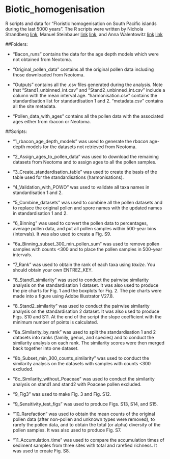 # Biotic_homogenisation

R scripts and data for “Floristic homogenisation on South Pacific islands during the last 5000 years”.
The R scripts were written by Nichola Strandberg [link](https://orcid.org/0000-0003-1268-2080), Manuel Steinbauer [link](https://github.com/ManuelSteinbauer) [link](https://orcid.org/0000-0002-7142-9272), and Anna Walentowitz [link](https://github.com/AnnaJever) [link](https://orcid.org/0000-0001-9720-9078)  

##Folders:

* “Bacon_runs” contains the data for the age depth models which were not obtained from Neotoma.

* “Original_pollen_data” contains all the original pollen data including those downloaded from Neotoma.

* “Outputs” contains all the .csv files generated during the analysis. Note that “Stand1_unbinned_int.csv” and “Stand2_unbinned_int.csv” include a column with the mean interval age. “harmonisation.csv” contains the standardisation list for standardisation 1 and 2. “metadata.csv” contains all the site metadata.

* “Pollen_data_with_ages” contains all the pollen data with the associated ages either from rbacon or Neotoma.

##Scripts:

* “1_rbacon_age_depth_models” was used to generate the *rbacon* age-depth models for the datasets not retrieved from Neotoma.

* “2_Assign_ages_to_pollen_data” was used to download the remaining datasets from Neotoma and to assign ages to all the pollen samples. 

* “3_Create_standardisation_table” was used to create the basis of the table used for the standardisations (harmonisations).

* “4_Validation_with_POWO” was used to validate all taxa names in standardisation 1 and 2.

* “5_Combine_datasets” was used to combine all the pollen datasets and to replace the original pollen and spore names with the updated names in standardisation 1 and 2. 

* “6_Binning” was used to convert the pollen data to percentages, average pollen data, and put all pollen samples within 500-year bins (intervals). It was also used to create a Fig. S9.

* “6a_Binning_subset_300_min_pollen_sum” was used to remove pollen samples with counts <300 and to place the pollen samples in 500-year intervals.

* “7_Rank” was used to obtain the rank of each taxa using *taxize*. You should obtain your own ENTREZ_KEY.

* “8_Stand1_similarity” was used to conduct the pairwise similarity analysis on the standardisation 1 dataset. It was also used to produce the pie charts for Fig. 1 and the boxplots for Fig. 2. The pie charts were made into a figure using Adobe Illustrator V27.8.

* “8_Stand2_similarity” was used to conduct the pairwise similarity analysis on the standardisation 2 dataset. It was also used to produce Figs. S10 and S11. At the end of the script the slope coefficient with the minimum number of points is calculated.

* “8a_Similarity_by_rank” was used to split the standardisation 1 and 2 datasets into ranks (family, genus, and species) and to conduct the similarity analysis on each rank. The similarity scores were then merged back together into one dataset.

* “8b_Subset_min_300_counts_similarity” was used to conduct the similarity analysis on the datasets with samples with counts <300 excluded.

* "8c_Similarity_without_Poaceae" was used to conduct the similarity analysis on stand1 and stand2 with Poaceae pollen excluded.

* “9_Fig3” was used to make Fig. 3 and Fig. S12.

* “9_Sensitivity_test_figs” was used to produce Figs. S13, S14, and S15.

* “10_Rarefaction” was used to obtain the mean counts of the original pollen data (after non-pollen and unknown types were removed), to rarefy the pollen data, and to obtain the total (or alpha) diversity of the pollen samples. It was also used to produce Fig. S7. 

* “11_Accumulation_time” was used to compare the accumulation times of sediment samples from three sites with total and rarefied richness. It was used to create Fig. S8.